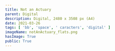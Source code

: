 ```yaml
---
title: Not an Actuary
parent: Digital
description: Digital, 2480 x 3508 px (A4)
date: 2021-03-26
tags: [ 'bb', 'space', ' caracters', 'digital' ]
imageName: notAnActuary_flats.png
hasImage: True
public: True
---
```

